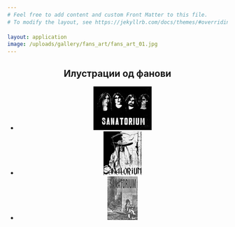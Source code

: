 ```yaml
---
# Feel free to add content and custom Front Matter to this file.
# To modify the layout, see https://jekyllrb.com/docs/themes/#overriding-theme-defaults

layout: application
image: /uploads/gallery/fans_art/fans_art_01.jpg
---
```


<article class='gallery'>
  <header>
    <h2 class='title'>Илустрации од фанови</h2>
    <ul>
      <li>
        <a href="/uploads/gallery/fans_art/fans_art_01.jpg" class="lightbox" rel="lightbox"><img alt="Medium_fans_art_01" src="/uploads/gallery/fans_art/medium_fans_art_01.jpg" /></a>
      </li>
      <li>
        <a href="/uploads/gallery/fans_art/fans_art_02.jpg" class="lightbox" rel="lightbox"><img alt="Medium_fans_art_02" src="/uploads/gallery/fans_art/medium_fans_art_02.jpg" /></a>
      </li>
      <li>
        <a href="/uploads/gallery/fans_art/fans_art_03.jpg" class="lightbox" rel="lightbox"><img alt="Medium_fans_art_03" src="/uploads/gallery/fans_art/medium_fans_art_03.jpg" /></a>
      </li>
    </ul>
  </header>
</article>
